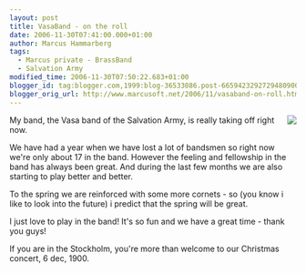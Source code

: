```yaml
---
layout: post
title: VasaBand - on the roll
date: 2006-11-30T07:41:00.000+01:00
author: Marcus Hammarberg
tags:
  - Marcus private - BrassBand
  - Salvation Army
modified_time: 2006-11-30T07:50:22.683+01:00
blogger_id: tag:blogger.com,1999:blog-36533086.post-6659423292729480900
blogger_orig_url: http://www.marcusoft.net/2006/11/vasaband-on-roll.html
---
```


[<img
src="http://photos1.blogger.com/x/blogger2/4958/4459/320/921092/julkonsert%2006.jpg"
style="FLOAT: right; MARGIN: 0px 0px 10px 10px; CURSOR: hand"
data-border="0" />](http://photos1.blogger.com/x/blogger2/4958/4459/1600/118140/julkonsert%2006.jpg)

<div>

My band, the Vasa band of the Salvation Army, is really taking off right
now.




We have had a year when we have lost a lot of bandsmen so right now
we're only about 17 in the band. However the feeling and fellowship in
the band has always been great. And during the last few months we are
also starting to play better and better.




To the spring we are reinforced with some more cornets - so (you know i
like to look into the future) i predict that the spring will be great.




I just love to play in the band! It's so fun and we have a great time -
thank you guys!

</div>


<div>

If you are in the Stockholm, you're more than welcome to our Christmas
concert, 6 dec, 1900.

</div>
